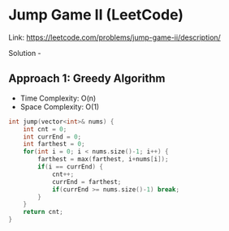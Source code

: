 # Jump Game II (LeetCode)
Link: https://leetcode.com/problems/jump-game-ii/description/

Solution - 
## Approach 1: Greedy Algorithm
- Time Complexity: O(n)
 - Space Complexity: O(1)
```C++
int jump(vector<int>& nums) {
    int cnt = 0;
    int currEnd = 0;
    int farthest = 0;
    for(int i = 0; i < nums.size()-1; i++) {
        farthest = max(farthest, i+nums[i]);
        if(i == currEnd) {
            cnt++;
            currEnd = farthest;
            if(currEnd >= nums.size()-1) break;
        }
    }
    return cnt;
}
```